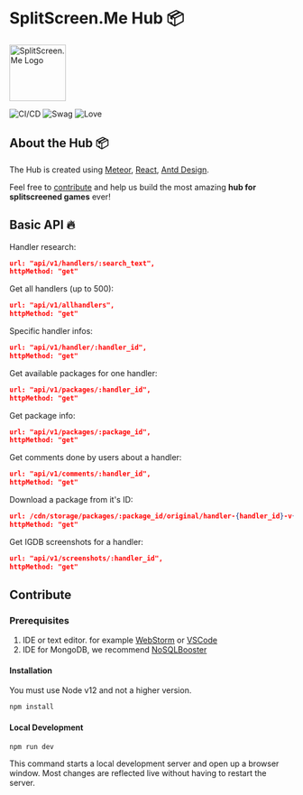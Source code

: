 # SplitScreen.Me Hub 📦

<img src="https://www.splitscreen.me/img/splitscreen-me-logo.png" alt="SplitScreen.Me Logo" width="100" height="100"></img>

![CI/CD](https://github.com/SplitScreen-Me/splitscreenme-hub/workflows/CI/badge.svg)
![Swag](https://img.shields.io/badge/swag-100%25-green)
![Love](https://img.shields.io/badge/Love-MUCH-ff69b4)

## About the Hub 📦

The Hub is created using [Meteor](https://www.meteor.com/), [React](https://www.reactjs.org), [Antd Design](https://ant.design/).

Feel free to [contribute](#contribute) and help us build the most amazing **hub for splitscreened games** ever!

## Basic API 🔥

Handler research:

```json
url: "api/v1/handlers/:search_text",
httpMethod: "get"
```

Get all handlers (up to 500):

```json
url: "api/v1/allhandlers",
httpMethod: "get"
```

Specific handler infos:

```json
url: "api/v1/handler/:handler_id",
httpMethod: "get"
```

Get available packages for one handler:

```json
url: "api/v1/packages/:handler_id",
httpMethod: "get"
```

Get package info:

```json
url: "api/v1/packages/:package_id",
httpMethod: "get"
```

Get comments done by users about a handler:

```json
url: "api/v1/comments/:handler_id",
httpMethod: "get"
```

Download a package from it's ID:

```json
url: /cdn/storage/packages/:package_id/original/handler-{handler_id}-v{version_of_handler}.nc?download=true
httpMethod: "get"
```

Get IGDB screenshots for a handler:

```json
url: "api/v1/screenshots/:handler_id",
httpMethod: "get"
```

## Contribute

### Prerequisites

1. IDE or text editor. for example [WebStorm](https://www.jetbrains.com/webstorm/) or [VSCode](https://code.visualstudio.com/)
2. IDE for MongoDB, we recommend [NoSQLBooster](https://nosqlbooster.com/)

#### Installation

You must use Node v12 and not a higher version.

```sh
npm install
```

#### Local Development

```sh
npm run dev
```

This command starts a local development server and open up a browser window. Most changes are reflected live without having to restart the server.
